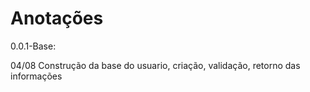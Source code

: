 # Anotações

0.0.1-Base:

04/08 Construção da base do usuario, criação, validação, retorno das informações
